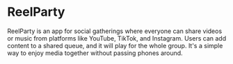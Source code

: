 # ReelParty
ReelParty is an app for social gatherings where everyone can share videos or music from platforms like YouTube, TikTok, and Instagram. Users can add content to a shared queue, and it will play for the whole group. It's a simple way to enjoy media together without passing phones around.

